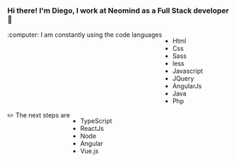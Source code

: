 ### Hi there! I'm Diego, I work at Neomind as a Full Stack developer 👋

<div style="display:flex;">
  :computer: I am constantly using the code languages
  <ul>
    <li>Html</li>
    <li>Css</li>
    <li>Sass</li>
    <li>less</li>
    <li>Javascript</li>
    <li>JQuery</li>
    <li>AngularJs</li>
    <li>Java</li>
    <li>Php</li>
  </ul>
</div>

<div style="display:flex;">
  &#9999;&#65039; The next steps are
  <ul>
    <li>TypeScript</li>
    <li>ReactJs</li>
    <li>Node</li>
    <li>Angular</li>
    <li>Vue.js</li>
  </ul>
</div>
